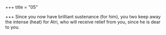 +++
title = "05"

+++
Since you now have brilliant sustenance (for him), you two keep away the  intense (heat) for Atri,
who will receive relief from you, since he is dear to you.